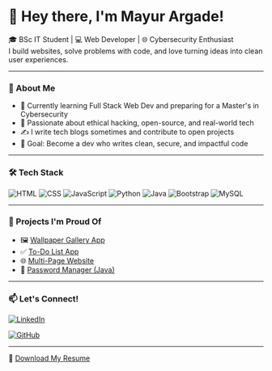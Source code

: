 # 👋 Hey there, I'm Mayur Argade!

🎓 BSc IT Student | 💻 Web Developer | 🌐 Cybersecurity Enthusiast  
I build websites, solve problems with code, and love turning ideas into clean user experiences.

---

### 💼 About Me

- 🌱 Currently learning Full Stack Web Dev and preparing for a Master's in Cybersecurity
- 🧠 Passionate about ethical hacking, open-source, and real-world tech
- ✍️ I write tech blogs sometimes and contribute to open projects
- 🎯 Goal: Become a dev who writes clean, secure, and impactful code

---

### 🛠️ Tech Stack
![HTML](https://img.shields.io/badge/HTML-E34F26?logo=html5&logoColor=white)
![CSS](https://img.shields.io/badge/CSS-1572B6?logo=css3&logoColor=white)
![JavaScript](https://img.shields.io/badge/JavaScript-F7DF1E?logo=javascript&logoColor=black)
![Python](https://img.shields.io/badge/Python-3776AB?logo=python&logoColor=white)
![Java](https://img.shields.io/badge/Java-007396?logo=java&logoColor=white)
![Bootstrap](https://img.shields.io/badge/Bootstrap-7952B3?logo=bootstrap&logoColor=white)
![MySQL](https://img.shields.io/badge/MySQL-4479A1?logo=mysql&logoColor=white)

---

### 🚀 Projects I'm Proud Of
- 🖼️ [Wallpaper Gallery App](https://wallpaper-app-dun.vercel.app/)
- ✅ [To-Do List App](https://mayurargade.github.io/To-Do-List/)
- 🌐 [Multi-Page Website](https://mayurargade.github.io/multi-page-website-/)
- 🔐 [Password Manager (Java)](https://github.com/MayurArgade/password-manager-java)

---

### 📫 Let's Connect!
[![LinkedIn](https://img.shields.io/badge/LinkedIn-blue?logo=linkedin&logoColor=white)](https://www.linkedin.com/in/mayur-argade-031b71271/)

[![GitHub](https://img.shields.io/badge/GitHub-grey?logo=github&logoColor=white)](https://github.com/MayurArgade)

---

📄 [Download My Resume]([https://github.com/MayurArgade/MayurArgade/blob/main/Mayur_Resume.pdf](https://github.com/MayurArgade/MayurArgade/blob/main/MAYUR%20RESUME.pdf))
